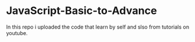 # JavaScript-Basic-to-Advance
In this repo i uploaded the code that  learn by self and  slso  from  tutorials on youtube. 
